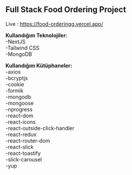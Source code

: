 

## Full Stack Food Ordering Project

Live : https://food-orderingg.vercel.app/

<b>Kullandığım Teknolojiler:</b><br/>
-NextJS <br/>
-Tailwind CSS<br/>
-MongoDB<br/>

<b>Kullandığım Kütüphaneler:</b><br/>
-axios<br/>
-bcryptjs<br/>
-cookie<br/>
-formik<br/>
-mongodb<br/>
-mongoose<br/>
-nprogress<br/>
-react-dom<br/>
-react-icons<br/>
-react-outside-click-handler<br/>
-react-redux<br/>
-react-router-dom<br/>
-react-slick<br/>
-react-toastify<br/>
-slick-carousel<br/>
-yup


